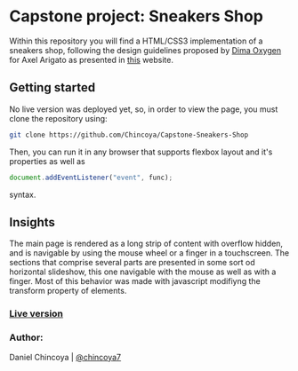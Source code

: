 # Capstone project: Sneakers Shop 

Within this repository you will find a HTML/CSS3 implementation of a sneakers shop, following the design guidelines proposed by [Dima Oxygen](https://www.behance.net/dimaoxygen) for Axel Arigato as presented in [this](https://www.behance.net/gallery/80392909/AXEL-ARIGATO-Website) website. 

## Getting started

No live version was deployed yet, so, in order to view the page, you must clone the repository using:

```bash
git clone https://github.com/Chincoya/Capstone-Sneakers-Shop
```

Then, you can run it in any browser that supports flexbox layout and it's properties as well as
```javascript
document.addEventListener("event", func);
```
syntax. 

## Insights
The main page is rendered as a long strip of content with overflow hidden, and is navigable by using the mouse wheel or a finger in a touchscreen. The sections that comprise several parts are presented in some sort od horizontal slideshow, this one navigable with the mouse as well as with a finger. Most of this behavior was made with javascript modifiyng the transform property of elements.

### [Live version](https://chincoya.github.io/Capstone-Sneakers-Shop/)

### Author:

Daniel Chincoya | [@chincoya7](https://twitter.com/chincoya7)
